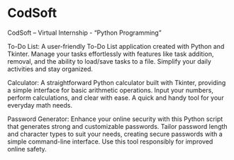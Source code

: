 # CodSoft
CodSoft – Virtual Internship - “Python Programming”

To-Do List:
A user-friendly To-Do List application created with Python and Tkinter. Manage your tasks effortlessly with features like task addition, removal, and the ability to load/save tasks to a file. Simplify your daily activities and stay organized.

Calculator:
A straightforward Python calculator built with Tkinter, providing a simple interface for basic arithmetic operations. Input your numbers, perform calculations, and clear with ease. A quick and handy tool for your everyday math needs.

Password Generator:
Enhance your online security with this Python script that generates strong and customizable passwords. Tailor password length and character types to suit your needs, creating secure passwords with a simple command-line interface. Use this tool responsibly for improved online safety.
